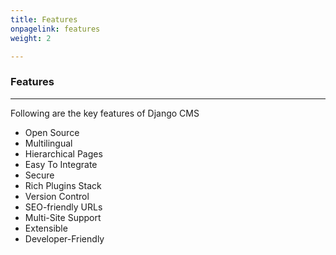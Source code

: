 ```yaml
---
title: Features
onpagelink: features
weight: 2

---
```


### Features
--------

Following are the key features of Django CMS

- Open Source
- Multilingual
- Hierarchical Pages
- Easy To Integrate
- Secure
- Rich Plugins Stack
- Version Control
- SEO-friendly URLs
- Multi-Site Support
- Extensible
- Developer-Friendly
 
